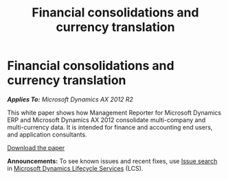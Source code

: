 ﻿---
title: Financial consolidations and currency translation
TOCTitle: Financial consolidations and currency translation
ms:assetid: e1962b70-c31b-4f2e-b128-d4a67948563e
ms:mtpsurl: https://technet.microsoft.com/en-us/library/Dn602551(v=AX.60)
ms:contentKeyID: 61072326
ms.date: 04/18/2014
mtps_version: v=AX.60
---

# Financial consolidations and currency translation 


_**Applies To:** Microsoft Dynamics AX 2012 R2_

This white paper shows how Management Reporter for Microsoft Dynamics ERP and Microsoft Dynamics AX 2012 consolidate multi-company and multi-currency data. It is intended for finance and accounting end users, and application consultants.

[Download the paper](http://go.microsoft.com/fwlink/?linkid=389548)

  
**Announcements:** To see known issues and recent fixes, use [Issue search](http://go.microsoft.com/fwlink/?linkid=389258) in [Microsoft Dynamics Lifecycle Services](http://go.microsoft.com/fwlink/?linkid=306505) (LCS).

